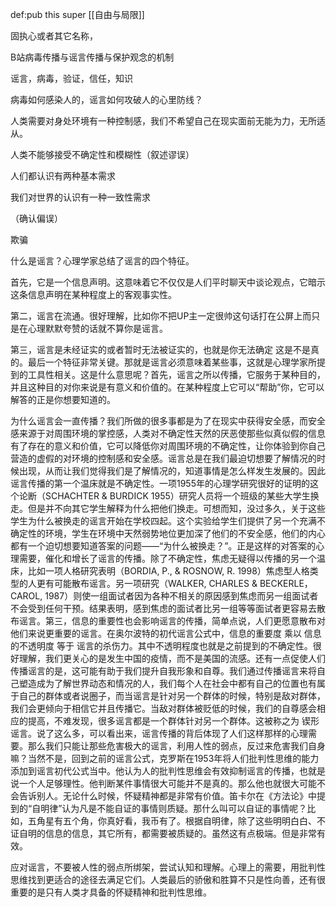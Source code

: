 def:pub this super [[自由与局限]]


固执心或者其它名称，

B站病毒传播与谣言传播与保护观念的机制

  

谣言，病毒，验证，信任，知识

  

病毒如何感染人的，谣言如何攻破人的心里防线？

  

人类需要对身处环境有一种控制感，我们不希望自己在现实面前无能为力，无所适从。

人类不能够接受不确定性和模糊性（叙述谬误）

  

人们都认识有两种基本需求

我们对世界的认识有一种一致性需求

  

  

（确认偏误）

  

欺骗

  

什么是谣言？心理学家总结了谣言的四个特征。

  

首先，它是一个信息声明。这意味着它不仅仅是人们平时聊天中谈论观点，它暗示这条信息声明在某种程度上的客观事实性。

  

第二，谣言在流通。很好理解，比如你不把UP主一定很帅这句话打在公屏上而只是在心理默默夸赞的话就不算你是谣言。

  

第三，谣言是未经证实的或者暂时无法被证实的，也就是你无法确定 这是不是真的。最后一个特征非常关键。那就是谣言必须意味着某些事，这就是心理学家所提到的工具性相关。这是什么意思呢？首先，谣言之所以传播，它服务于某种目的，并且这种目的对你来说是有意义和价值的。在某种程度上它可以“帮助”你，它可以解答的正是你想要知道的。

  

为什么谣言会一直传播？我们所做的很多事都是为了在现实中获得安全感，而安全感来源于对周围环境的掌控感，人类对不确定性天然的厌恶使那些似真似假的信息有了存在的意义和价值，它可以降低你对周围环境的不确定性，让你体验到你自己营造的虚假的对环境的控制感和安全感。谣言总是在我们最迫切想要了解情况的时候出现，从而让我们觉得我们是了解情况的，知道事情是怎么样发生发展的。因此谣言传播的第一个温床就是不确定性。一项1955年的心理学研究很好的证明的这个论断（SCHACHTER & BURDICK 1955）研究人员将一个班级的某些大学生换走。但是并不向其它学生解释为什么把他们换走。可想而知，没过多久，关于这些学生为什么被换走的谣言开始在学校四起。这个实验给学生们提供了另一个充满不确定性的环境，学生在环境中天然弱势地位更加深了他们的不安全感，他们的内心都有一个迫切想要知道答案的问题——“为什么被换走？”。正是这样的对答案的心理需要，催化和增长了谣言的传播。除了不确定性，焦虑无疑得以传播的另一个温床，比如一项人格研究表明（BORDIA, P., & ROSNOW, R. 1998）焦虑型人格类型的人更有可能散布谣言。另一项研究（WALKER, CHARLES & BECKERLE，CAROL, 1987）则使一组面试者因为各种不相关的原因感到焦虑而另一组面试者不会受到任何干预。结果表明，感到焦虑的面试者比另一组等等面试者更容易去散布谣言。第三，信息的重要性也会影响谣言的传播，简单点说，人们更愿意散布对他们来说更重要的谣言。在奥尔波特的初代谣言公式中，信息的重要度 乘以 信息的不透明度 等于 谣言的杀伤力。其中不透明程度也就是之前提到的不确定性。很好理解，我们更关心的是发生中国的疫情，而不是美国的流感。还有一点促使人们传播谣言的是，这可能有助于我们提升自我形象和自尊。我们通过传播谣言来将自己塑造成为了解世界动态和情况的人，我们每个人在社会中都有自己的位置也有属于自己的群体或者说圈子，而当谣言是针对另一个群体的时候，特别是敌对群体，我们会更倾向于相信它并且传播它。当敌对群体被贬低的时候，我们的自尊感会相应的提高，不难发现，很多谣言都是一个群体针对另一个群体。这被称之为 锲形谣言。说了这么多，可以看出来，谣言传播的背后体现了人们这样那样的心理需要。那么我们只能让那些危害极大的谣言，利用人性的弱点，反过来危害我们自身嘛？当然不是，回到之前的谣言公式，克罗斯在1953年将人们批判性思维的能力添加到谣言初代公式当中。他认为人的批判性思维会有效抑制谣言的传播，也就是说一个人足够理性。他判断某件事情很大可能并不是真的。那么他也就很大可能不会告诉别人。无论什么时候，怀疑精神都是非常有价值。笛卡尔在《方法论》中提到的“自明律”认为凡是不能自证的事情则质疑。那什么叫可以自证的事情呢？比如，五角星有五个角，你真好看，我币有了。根据自明律，除了这些明明白白、不证自明的信息的信息，其它所有，都需要被质疑的。虽然这有点极端。但是非常有效。

  

应对谣言，不要被人性的弱点所绑架，尝试认知和理解。心理上的需要，用批判性思维找到更适合的途径去满足它们。人类最后的骄傲和胜算不只是性向善，还有很重要的是只有人类才具备的怀疑精神和批判性思维。